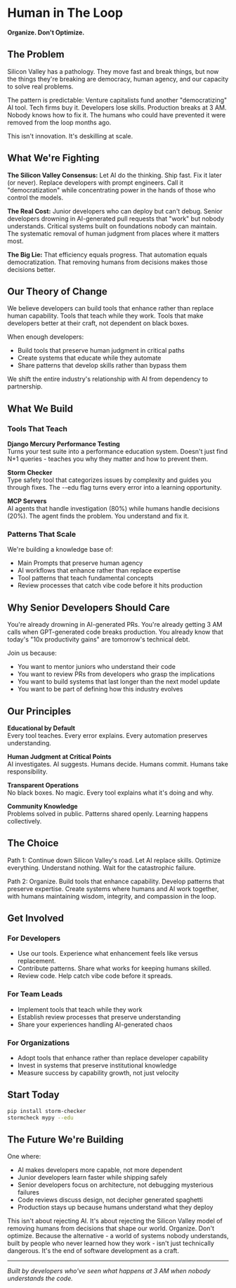 # Human in The Loop

**Organize. Don't Optimize.**

## The Problem

Silicon Valley has a pathology. They move fast and break things, but now the things they're breaking are democracy, human agency, and our capacity to solve real problems.

The pattern is predictable: Venture capitalists fund another "democratizing" AI tool. Tech firms buy it. Developers lose skills. Production breaks at 3 AM. Nobody knows how to fix it. The humans who could have prevented it were removed from the loop months ago.

This isn't innovation. It's deskilling at scale.

## What We're Fighting

**The Silicon Valley Consensus:** Let AI do the thinking. Ship fast. Fix it later (or never). Replace developers with prompt engineers. Call it "democratization" while concentrating power in the hands of those who control the models.

**The Real Cost:** Junior developers who can deploy but can't debug. Senior developers drowning in AI-generated pull requests that "work" but nobody understands. Critical systems built on foundations nobody can maintain. The systematic removal of human judgment from places where it matters most.

**The Big Lie:** That efficiency equals progress. That automation equals democratization. That removing humans from decisions makes those decisions better.

## Our Theory of Change

We believe developers can build tools that enhance rather than replace human capability. Tools that teach while they work. Tools that make developers better at their craft, not dependent on black boxes.

When enough developers:
- Build tools that preserve human judgment in critical paths
- Create systems that educate while they automate
- Share patterns that develop skills rather than bypass them

We shift the entire industry's relationship with AI from dependency to partnership.

## What We Build

### Tools That Teach

**Django Mercury Performance Testing**  
Turns your test suite into a performance education system. Doesn't just find N+1 queries - teaches you why they matter and how to prevent them.

**Storm Checker**  
Type safety tool that categorizes issues by complexity and guides you through fixes. The --edu flag turns every error into a learning opportunity.

**MCP Servers**  
AI agents that handle investigation (80%) while humans handle decisions (20%). The agent finds the problem. You understand and fix it.

### Patterns That Scale

We're building a knowledge base of:
- Main Prompts that preserve human agency
- AI workflows that enhance rather than replace expertise  
- Tool patterns that teach fundamental concepts
- Review processes that catch vibe code before it hits production

## Why Senior Developers Should Care

You're already drowning in AI-generated PRs. You're already getting 3 AM calls when GPT-generated code breaks production. You already know that today's "10x productivity gains" are tomorrow's technical debt.

Join us because:
- You want to mentor juniors who understand their code
- You want to review PRs from developers who grasp the implications
- You want to build systems that last longer than the next model update
- You want to be part of defining how this industry evolves

## Our Principles

**Educational by Default**  
Every tool teaches. Every error explains. Every automation preserves understanding.

**Human Judgment at Critical Points**  
AI investigates. AI suggests. Humans decide. Humans commit. Humans take responsibility.

**Transparent Operations**  
No black boxes. No magic. Every tool explains what it's doing and why.

**Community Knowledge**  
Problems solved in public. Patterns shared openly. Learning happens collectively.

## The Choice

Path 1: Continue down Silicon Valley's road. Let AI replace skills. Optimize everything. Understand nothing. Wait for the catastrophic failure.

Path 2: Organize. Build tools that enhance capability. Develop patterns that preserve expertise. Create systems where humans and AI work together, with humans maintaining wisdom, integrity, and compassion in the loop.

## Get Involved

### For Developers
- Use our tools. Experience what enhancement feels like versus replacement.
- Contribute patterns. Share what works for keeping humans skilled.
- Review code. Help catch vibe code before it spreads.

### For Team Leads
- Implement tools that teach while they work
- Establish review processes that preserve understanding
- Share your experiences handling AI-generated chaos

### For Organizations
- Adopt tools that enhance rather than replace developer capability
- Invest in systems that preserve institutional knowledge
- Measure success by capability growth, not just velocity

## Start Today
```bash
pip install storm-checker
stormcheck mypy --edu
```

## The Future We're Building

One where:

- AI makes developers more capable, not more dependent
- Junior developers learn faster while shipping safely
- Senior developers focus on architecture, not debugging mysterious failures
- Code reviews discuss design, not decipher generated spaghetti
- Production stays up because humans understand what they deploy

This isn't about rejecting AI. It's about rejecting the Silicon Valley model of removing humans from decisions that shape our world.
Organize. Don't optimize.
Because the alternative - a world of systems nobody understands, built by people who never learned how they work - isn't just technically dangerous. It's the end of software development as a craft.

---
*Built by developers who've seen what happens at 3 AM when nobody understands the code.*
